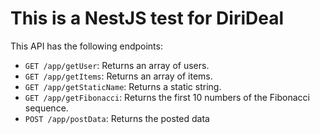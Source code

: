 # This is a NestJS test for DiriDeal

This API has the following endpoints:

- `GET /app/getUser`: Returns an array of users.
- `GET /app/getItems`: Returns an array of items.
- `GET /app/getStaticName`: Returns a static string.
- `GET /app/getFibonacci`: Returns the first 10 numbers of the Fibonacci sequence.
- `POST /app/postData`: Returns the posted data


